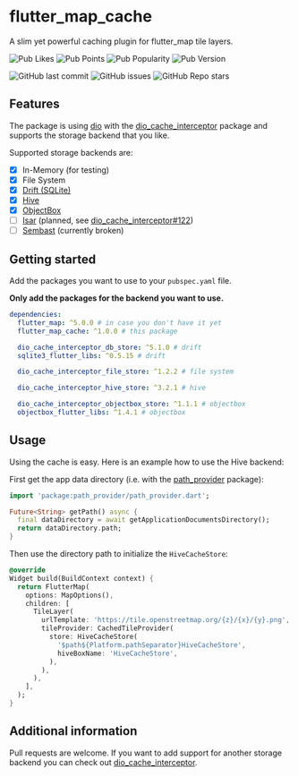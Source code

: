 # flutter_map_cache

A slim yet powerful caching plugin for flutter_map tile layers.

![Pub Likes](https://img.shields.io/pub/likes/flutter_map_cache)
![Pub Points](https://img.shields.io/pub/points/flutter_map_cache)
![Pub Popularity](https://img.shields.io/pub/popularity/flutter_map_cache)
![Pub Version](https://img.shields.io/pub/v/flutter_map_cache)

![GitHub last commit](https://img.shields.io/github/last-commit/josxha/flutter_map_cache)
![GitHub issues](https://img.shields.io/github/issues/josxha/flutter_map_cache)
![GitHub Repo stars](https://img.shields.io/github/stars/josxha/flutter_map_cache?style=social)

## Features

The package is using [dio](https://pub.dev/packages/dio) with the
[dio_cache_interceptor](https://pub.dev/packages/dio_cache_interceptor) package and supports the storage backend that
you like.

Supported storage backends are:

- [x] In-Memory (for testing)
- [x] File System
- [x] [Drift (SQLite)](https://pub.dev/packages/drift)
- [x] [Hive](https://pub.dev/packages/hive)
- [x] [ObjectBox](https://pub.dev/packages/objectbox)
- [ ] [Isar](https://pub.dev/packages/isar) (planned,
  see [dio_cache_interceptor#122](https://github.com/llfbandit/dio_cache_interceptor/issues/122))
- [ ] [Sembast](https://pub.dev/packages/sembast) (currently broken)

## Getting started

Add the packages you want to use to your `pubspec.yaml` file.

**Only add the packages for the backend you want to use.**

```yaml
dependencies:
  flutter_map: ^5.0.0 # in case you don't have it yet 
  flutter_map_cache: ^1.0.0 # this package

  dio_cache_interceptor_db_store: ^5.1.0 # drift
  sqlite3_flutter_libs: ^0.5.15 # drift

  dio_cache_interceptor_file_store: ^1.2.2 # file system

  dio_cache_interceptor_hive_store: ^3.2.1 # hive

  dio_cache_interceptor_objectbox_store: ^1.1.1 # objectbox
  objectbox_flutter_libs: ^1.4.1 # objectbox  
```

## Usage

Using the cache is easy. Here is an example how to use the Hive backend:

First get the app data directory (i.e. with the [path_provider](https://pub.dev/packages/path_provider)
package):

```dart
import 'package:path_provider/path_provider.dart';

Future<String> getPath() async {
  final dataDirectory = await getApplicationDocumentsDirectory();
  return dataDirectory.path;
}
```

Then use the directory path to initialize the `HiveCacheStore`:

```dart
@override
Widget build(BuildContext context) {
  return FlutterMap(
    options: MapOptions(),
    children: [
      TileLayer(
        urlTemplate: 'https://tile.openstreetmap.org/{z}/{x}/{y}.png',
        tileProvider: CachedTileProvider(
          store: HiveCacheStore(
            '$path${Platform.pathSeparator}HiveCacheStore',
            hiveBoxName: 'HiveCacheStore',
          ),
        ),
      ),
    ],
  );
}
```

## Additional information

Pull requests are welcome. If you want to add support for another storage backend you can check out
[dio_cache_interceptor](https://github.com/llfbandit/dio_cache_interceptor).
